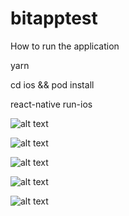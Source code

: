 # bitapptest

How to run the application

yarn

cd ios && pod install

react-native run-ios



![alt text](https://i.imgur.com/3NftDCE.png)

![alt text](https://i.imgur.com/UfTYU6N.png)

![alt text](https://i.imgur.com/sgejB4X.png)

![alt text](https://i.imgur.com/U4WWu2H.png)

![alt text](https://i.imgur.com/5EW0eoc.png)
